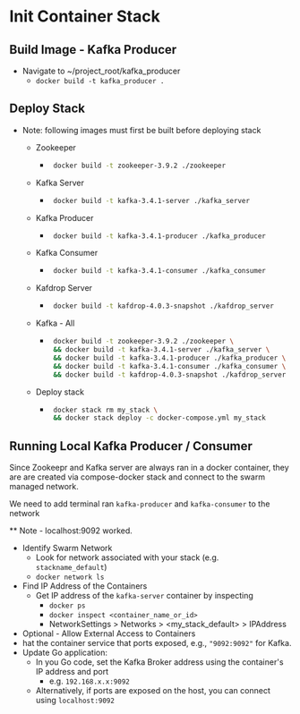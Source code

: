 # Init Container Stack

## Build Image - Kafka Producer

- Navigate to ~/project_root/kafka_producer
  - `docker build -t kafka_producer .`

## Deploy Stack

- Note: following images must first be built before deploying stack

  - Zookeeper

    - ```bash
       docker build -t zookeeper-3.9.2 ./zookeeper
      ```

  - Kafka Server

    - ```bash
       docker build -t kafka-3.4.1-server ./kafka_server
      ```

  - Kafka Producer

    - ```bash
       docker build -t kafka-3.4.1-producer ./kafka_producer
      ```

  - Kafka Consumer

    - ```bash
       docker build -t kafka-3.4.1-consumer ./kafka_consumer
      ```

  - Kafdrop Server

    - ```bash
       docker build -t kafdrop-4.0.3-snapshot ./kafdrop_server
      ```

  - Kafka - All

    - ```bash
       docker build -t zookeeper-3.9.2 ./zookeeper \
       && docker build -t kafka-3.4.1-server ./kafka_server \
       && docker build -t kafka-3.4.1-producer ./kafka_producer \
       && docker build -t kafka-3.4.1-consumer ./kafka_consumer \
       && docker build -t kafdrop-4.0.3-snapshot ./kafdrop_server
      ```

  - Deploy stack

    - ```bash
       docker stack rm my_stack \
       && docker stack deploy -c docker-compose.yml my_stack
      ```

## Running Local Kafka Producer / Consumer

Since Zookeepr and Kafka server are always ran in a docker container, they are are created via compose-docker stack and connect to the swarm managed network.

We need to add terminal ran `kafka-producer` and `kafka-consumer` to the network

\*\* Note - localhost:9092 worked.

- Identify Swarm Network
  - Look for network associated with your stack (e.g. `stackname_default`)
  - `docker network ls`
- Find IP Address of the Containers
  - Get IP address of the `kafka-server` container by inspecting
    - `docker ps`
    - `docker inspect <container_name_or_id>`
    - NetworkSettings > Networks > <my_stack_default> > IPAddress
- Optional - Allow External Access to Containers
- hat the container service that ports exposed, e.g., `"9092:9092"` for Kafka.
- Update Go application:
  - In you Go code, set the Kafka Broker address using the container's IP address and port
    - e.g. `192.168.x.x:9092`
  - Alternatively, if ports are exposed on the host, you can connect using `localhost:9092`
